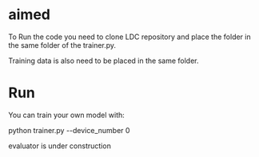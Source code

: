 # aimed
To Run the code you need to clone LDC repository and place the folder in the same folder of the trainer.py.

Training data is also need to be placed in the same folder.

# Run
You can train your own model with:

python trainer.py --device_number 0

evaluator is under construction

